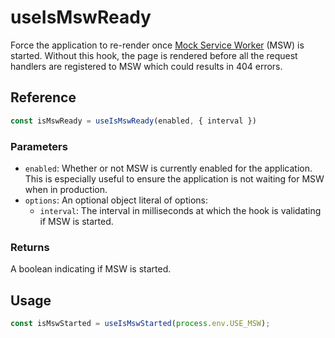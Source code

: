 # useIsMswReady

Force the application to re-render once [Mock Service Worker](https://mswjs.io/) (MSW) is started. Without this hook, the page is rendered before all the request handlers are registered to MSW which could results in 404 errors.

## Reference

```ts
const isMswReady = useIsMswReady(enabled, { interval })
```

### Parameters

- `enabled`: Whether or not MSW is currently enabled for the application. This is especially useful to ensure the application is not waiting for MSW when in production.
- `options`: An optional object literal of options:
    - `interval`: The interval in milliseconds at which the hook is validating if MSW is started.

### Returns

A boolean indicating if MSW is started.

## Usage

```ts
const isMswStarted = useIsMswStarted(process.env.USE_MSW);
```

